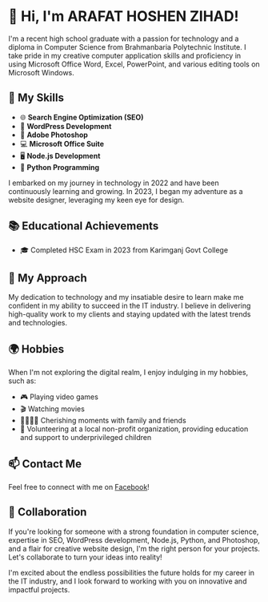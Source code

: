 # 👋 Hi, I'm ARAFAT HOSHEN ZIHAD!

I'm a recent high school graduate with a passion for technology and a diploma in Computer Science from Brahmanbaria Polytechnic Institute. I take pride in my creative computer application skills and proficiency in using Microsoft Office Word, Excel, PowerPoint, and various editing tools on Microsoft Windows.

## 💼 My Skills

- 🌐 **Search Engine Optimization (SEO)**
- 🌟 **WordPress Development**
- 🎨 **Adobe Photoshop**
- 💻 **Microsoft Office Suite**
- 🖥️ **Node.js Development**
- 🐍 **Python Programming**

I embarked on my journey in technology in 2022 and have been continuously learning and growing. In 2023, I began my adventure as a website designer, leveraging my keen eye for design.

## 📚 Educational Achievements

- 🎓 Completed HSC Exam in 2023 from Karimganj Govt College

## 🚀 My Approach

My dedication to technology and my insatiable desire to learn make me confident in my ability to succeed in the IT industry. I believe in delivering high-quality work to my clients and staying updated with the latest trends and technologies.

## 🌍 Hobbies

When I'm not exploring the digital realm, I enjoy indulging in my hobbies, such as:

- 🎮 Playing video games
- 🎬 Watching movies
- 👨‍👩‍👧‍👦 Cherishing moments with family and friends
- 💖 Volunteering at a local non-profit organization, providing education and support to underprivileged children

## 📫 Contact Me

Feel free to connect with me on [Facebook](https://www.facebook.com/contactzihad)!

## 🤝 Collaboration

If you're looking for someone with a strong foundation in computer science, expertise in SEO, WordPress development, Node.js, Python, and Photoshop, and a flair for creative website design, I'm the right person for your projects. Let's collaborate to turn your ideas into reality!

I'm excited about the endless possibilities the future holds for my career in the IT industry, and I look forward to working with you on innovative and impactful projects.

</div>
